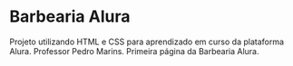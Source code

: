 # Barbearia Alura
Projeto utilizando HTML e CSS para aprendizado em curso da plataforma Alura. Professor Pedro Marins. Primeira página da Barbearia Alura.
